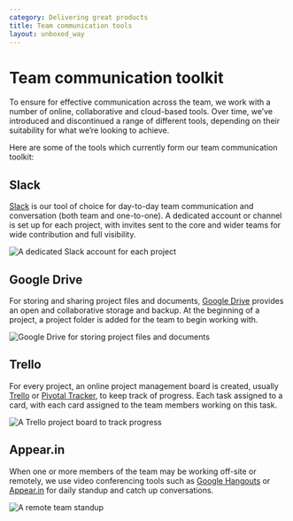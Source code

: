 ```yaml
---
category: Delivering great products
title: Team communication tools
layout: unboxed_way
---
```


# Team communication toolkit
To ensure for effective communication across the team, we work with a number of online, collaborative and cloud-based tools. Over time, we’ve introduced and discontinued a range of different tools, depending on their suitability for what we’re looking to achieve.

Here are some of the tools which currently form our team communication toolkit:


## Slack

[Slack](https://slack.com/) is our tool of choice for day-to-day team communication and conversation (both team and one-to-one). A dedicated account or channel is set up for each project, with invites sent to the core and wider teams for wide contribution and full visibility.

![A dedicated Slack account for each project](https://s3-eu-west-1.amazonaws.com/unboxed-web-image-uploader/5dadbc79a78929514cf4f6f52fdd2557.png)


## Google Drive

For storing and sharing project files and documents, [Google Drive](https://www.google.com/drive/) provides an open and collaborative storage and backup. At the beginning of a project, a project folder is added for the team to begin working with.

![Google Drive for storing project files and documents](https://s3-eu-west-1.amazonaws.com/unboxed-web-image-uploader/78dac7f96278a02d9c443e4c88c49125.png)

## Trello

For every project, an online project management board is created, usually [Trello](https://trello.com/) or [Pivotal Tracker](https://www.pivotaltracker.com/), to keep track of progress. Each task assigned to a card, with each card assigned to the team members working on this task.

![A Trello project board to track progress](https://s3-eu-west-1.amazonaws.com/unboxed-web-image-uploader/49546ac89e7f8e4d8204d07554b3fa36.png)

## Appear.in

When one or more members of the team may be working off-site or remotely, we use video conferencing tools such as [Google Hangouts](https://hangouts.google.com/) or [Appear.in](https://appear.in/) for daily standup and catch up conversations.

![A remote team standup](https://s3-eu-west-1.amazonaws.com/unboxed-web-image-uploader/dc0667c729768429304a01da53a0523d.png)
